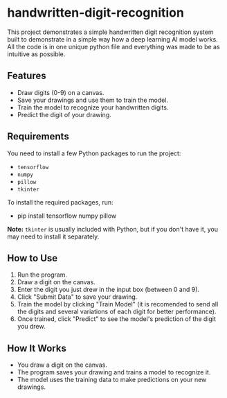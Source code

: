 # handwritten-digit-recognition
 This project demonstrates a simple handwritten digit recognition system built to demonstrate in a simple way how a deep learning AI model works. All the code is in one unique python file and everything was made to be as intuitive as possible.

## Features

- Draw digits (0-9) on a canvas.
- Save your drawings and use them to train the model.
- Train the model to recognize your handwritten digits.
- Predict the digit of your drawing.

## Requirements

You need to install a few Python packages to run the project:

- `tensorflow`
- `numpy`
- `pillow`
- `tkinter`

To install the required packages, run:
- pip install tensorflow numpy pillow


**Note:** `tkinter` is usually included with Python, but if you don't have it, you may need to install it separately.

## How to Use

1. Run the program.
2. Draw a digit on the canvas.
3. Enter the digit you just drew in the input box (between 0 and 9).
4. Click "Submit Data" to save your drawing.
5. Train the model by clicking "Train Model" (it is recomended to send all the digits and several variations of each digit for better performance).
6. Once trained, click "Predict" to see the model's prediction of the digit you drew.

## How It Works

- You draw a digit on the canvas.
- The program saves your drawing and trains a model to recognize it.
- The model uses the training data to make predictions on your new drawings.
